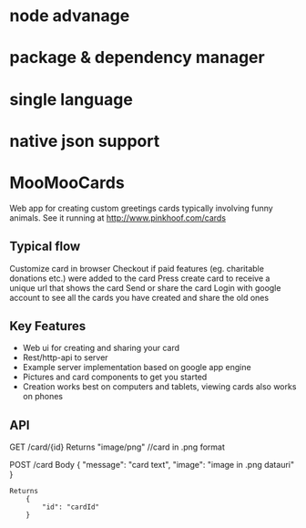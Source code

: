 # node advanage
#	package & dependency manager
#	single language
#	native json support

# MooMooCards

Web app for creating custom greetings cards typically involving funny animals.
See it running at http://www.pinkhoof.com/cards


## Typical flow

Customize card in browser
Checkout if paid features (eg. charitable donations etc.) were added to the card
Press create card to receive a unique url that shows the card
Send or share the card
Login with google account to see all the cards you have created and share the old ones

## Key Features

* Web ui for creating and sharing your card
* Rest/http-api to server
* Example server implementation based on google app engine
* Pictures and card components to get you started
* Creation works best on computers and tablets, viewing cards also works on phones


## API

GET /card/{id}
	Returns 
		"image/png" //card in .png format

POST /card
	Body
		{
			"message": "card text",
			"image": "image in .png datauri"
		}

	Returns
		{
			"id": "cardId"
		}
